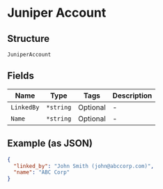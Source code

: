 
# Juniper Account

## Structure

`JuniperAccount`

## Fields

| Name | Type | Tags | Description |
|  --- | --- | --- | --- |
| `LinkedBy` | `*string` | Optional | - |
| `Name` | `*string` | Optional | - |

## Example (as JSON)

```json
{
  "linked_by": "John Smith (john@abccorp.com)",
  "name": "ABC Corp"
}
```

